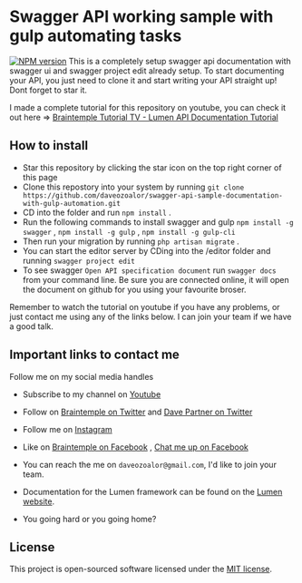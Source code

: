 # Swagger API working sample with gulp automating tasks
[![NPM version](https://badge.fury.io/js/swagger-ui-dist.svg)](http://badge.fury.io/js/swagger-ui-dist)
This is a completely setup swagger api documentation with swagger ui and swagger project edit already setup. To start documenting your API, you just need to clone it and start writing your API straight up! Dont forget to star it.

I made a complete tutorial for this repository on youtube, you can check it out here => [Braintemple Tutorial TV - Lumen API Documentation Tutorial](https://www.youtube.com/watch?v=buve5m9agVk&list=PLnBvgoOXZNCMkjbxT1BdpfT43icVNzKV-)

## How to install
* Star this repository by clicking the star icon on the top right corner of this page
* Clone this repostory into your system by running `git clone https://github.com/daveozoalor/swagger-api-sample-documentation-with-gulp-automation.git`
* CD into the folder and run `npm install` . 
* Run the following commands to install swagger and gulp  `npm install -g swagger` , `npm install -g gulp` , `npm install -g gulp-cli`
* Then run your migration by running `php artisan migrate` .
* You can start the editor server by CDing into the /editor folder and running `swagger project edit`
* To see swagger `Open API specification document` run `swagger docs` from your command line. Be sure you are connected online, it will open the document on github for you using your favourite broser.

Remember to watch the tutorial on youtube if you have any problems, or just contact me using any of the links below. I can join your team if we have a good talk.

## Important links to contact me

Follow me on my social media handles
* Subscribe to my channel on [Youtube](https://www.youtube.com/c/braintemorg?sub_confirmation=1)
* Follow on [Braintemple on Twitter](http://twitter.com/braintem) and [Dave Partner on Twitter](http://twitter.com/daveozoalor)
* Follow me on [Instagram](http://instagram.com/daveozoalor)
* Like on [Braintemple on Facebook](http://fb.com/braintem) , [Chat me up on Facebook](http://fb.com/daveozoalor)
* You can reach the me on `daveozoalor@gmail.com`, I'd like to join your team.

* Documentation for the Lumen framework can be found on the [Lumen website](http://lumen.laravel.com/docs).
* You going hard or you going home?


## License
This project is open-sourced software licensed under the [MIT license](http://opensource.org/licenses/MIT).

